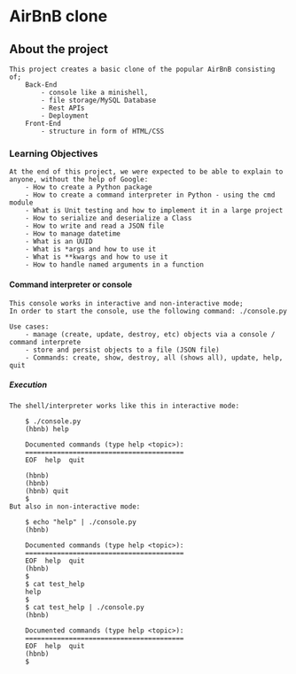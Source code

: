 # AirBnB clone

## About the project
	This project creates a basic clone of the popular AirBnB consisting of;
		Back-End
			- console like a minishell, 
			- file storage/MySQL Database
			- Rest APIs
			- Deployment
		Front-End
			- structure in form of HTML/CSS
<!-- ----------More to be filled-------------------- -->
### Learning Objectives
	At the end of this project, we were expected to be able to explain to anyone, without the help of Google:
		- How to create a Python package
		- How to create a command interpreter in Python - using the cmd module
		- What is Unit testing and how to implement it in a large project
		- How to serialize and deserialize a Class
		- How to write and read a JSON file
		- How to manage datetime
		- What is an UUID
		- What is *args and how to use it
		- What is **kwargs and how to use it
		- How to handle named arguments in a function
<!-- ----------More to be filled-------------------- -->
#### Command interpreter or console
	This console works in interactive and non-interactive mode;
	In order to start the console, use the following command: ./console.py

	Use cases:
		- manage (create, update, destroy, etc) objects via a console / command interprete
		- store and persist objects to a file (JSON file)
		- Commands: create, show, destroy, all (shows all), update, help, quit
<!-- ----------to be filled-------------------- -->
##### Execution
	The shell/interpreter works like this in interactive mode:

		$ ./console.py
		(hbnb) help

		Documented commands (type help <topic>):
		========================================
		EOF  help  quit

		(hbnb) 
		(hbnb) 
		(hbnb) quit
		$
	But also in non-interactive mode:

		$ echo "help" | ./console.py
		(hbnb)

		Documented commands (type help <topic>):
		========================================
		EOF  help  quit
		(hbnb) 
		$
		$ cat test_help
		help
		$
		$ cat test_help | ./console.py
		(hbnb)

		Documented commands (type help <topic>):
		========================================
		EOF  help  quit
		(hbnb) 
		$
<!-- ----------More to be filled-------------------- -->